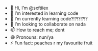 - 👋 Hi, I’m @sxftiiex
- 👀 I’m interested in learning code
- 🌱 I’m currently learning code?!?!?!?!?
- 💞️ I’m looking to collaborate on nada
- 📫 How to reach me; dont
- 😄 Pronouns: nun/ya
- ⚡ Fun fact: peaches r my favourite fruit
